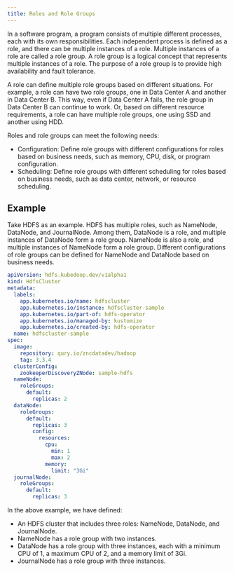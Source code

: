 ```yaml
---
title: Roles and Role Groups
---
```


In a software program, a program consists of multiple different processes, each with its own responsibilities.
Each independent process is defined as a role, and there can be multiple instances of a role. Multiple instances of a role are called a role group.
A role group is a logical concept that represents multiple instances of a role. The purpose of a role group is to provide high availability and fault tolerance.

A role can define multiple role groups based on different situations. For example, a role can have two role groups, one in Data Center A and another in Data Center B.
This way, even if Data Center A fails, the role group in Data Center B can continue to work. Or, based on different resource requirements,
a role can have multiple role groups, one using SSD and another using HDD.

Roles and role groups can meet the following needs:

- Configuration: Define role groups with different configurations for roles based on business needs, such as memory, CPU, disk, or program configuration.
- Scheduling: Define role groups with different scheduling for roles based on business needs, such as data center, network, or resource scheduling.

## Example

Take HDFS as an example. HDFS has multiple roles, such as NameNode, DataNode, and JournalNode. Among them, DataNode is a role,
and multiple instances of DataNode form a role group. NameNode is also a role, and multiple instances of NameNode form a role group.
Different configurations of role groups can be defined for NameNode and DataNode based on business needs.

```yaml
apiVersion: hdfs.kubedoop.dev/v1alpha1
kind: HdfsCluster
metadata:
  labels:
    app.kubernetes.io/name: hdfscluster
    app.kubernetes.io/instance: hdfscluster-sample
    app.kubernetes.io/part-of: hdfs-operator
    app.kubernetes.io/managed-by: kustomize
    app.kubernetes.io/created-by: hdfs-operator
  name: hdfscluster-sample
spec:
  image:
    repository: qury.io/zncdatadev/hadoop
    tag: 3.3.4
  clusterConfig:
    zookeeperDiscoveryZNode: sample-hdfs
  nameNode:
    roleGroups:
      default:
        replicas: 2
  dataNode:
    roleGroups:
      default:
        replicas: 3
        config:
          resources:
            cpu:
              min: 1
              max: 2
            memory:
              limit: "3Gi"
  journalNode:
    roleGroups:
      default:
        replicas: 3
```

In the above example, we have defined:

- An HDFS cluster that includes three roles: NameNode, DataNode, and JournalNode.
- NameNode has a role group with two instances.
- DataNode has a role group with three instances, each with a minimum CPU of 1, a maximum CPU of 2, and a memory limit of 3Gi.
- JournalNode has a role group with three instances.
